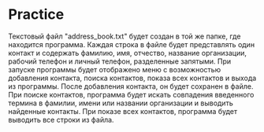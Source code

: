 # Practice
Текстовый файл "address_book.txt" будет создан в той же папке, где находится программа. 
Каждая строка в файле будет представлять один контакт и содержать фамилию, имя, отчество, название организации, рабочий телефон и личный телефон, разделенные запятыми.
При запуске программы будет отображено меню с возможностью добавления контакта, поиска контактов, показа всех контактов и выхода из программы. 
После добавления контакта, он будет сохранен в файле. 
При поиске контактов, программа будет искать совпадения введенного термина в фамилии, имени или названии организации и выводить найденные контакты. 
При показе всех контактов, программа будет выводить все строки из файла.
